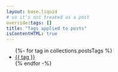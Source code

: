 ```yaml
---
layout: base.liquid
# so it's not treated as a post
override:tags: []
title: "Tags applied to posts"
isContentHTML: true
---
```


<ul>
  {%- for tag in collections.postsTags %}
    <li><a href="{{tag}}/">{{ tag }}</a></li>
  {% endfor -%}
</ul>
